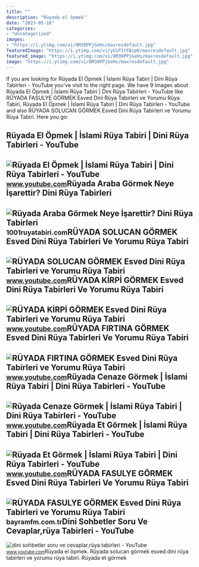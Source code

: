 ```yaml
---
title: ""
description: "Rüyada el öpmek"
date: "2023-05-16"
categories:
- "Uncategorized"
images:
- "https://i.ytimg.com/vi/0M30PPjGeHs/maxresdefault.jpg"
featuredImage: "https://i.ytimg.com/vi/yUiP1tFBzp0/maxresdefault.jpg"
featured_image: "https://i.ytimg.com/vi/0M30PPjGeHs/maxresdefault.jpg"
image: "https://i.ytimg.com/vi/0M30PPjGeHs/maxresdefault.jpg"
---
```


If you are looking for Rüyada El Öpmek | İslami Rüya Tabiri | Dini Rüya Tabirleri - YouTube you've visit to the right page. We have 9 Images about Rüyada El Öpmek | İslami Rüya Tabiri | Dini Rüya Tabirleri - YouTube like RÜYADA FASULYE GÖRMEK Esved Dini Rüya Tabirleri ve Yorumu Rüya Tabiri, Rüyada El Öpmek | İslami Rüya Tabiri | Dini Rüya Tabirleri - YouTube and also RÜYADA SOLUCAN GÖRMEK Esved Dini Rüya Tabirleri ve Yorumu Rüya Tabiri. Here you go:

Rüyada El Öpmek | İslami Rüya Tabiri | Dini Rüya Tabirleri - YouTube
--------------------------------------------------------------------

 ![Rüyada El Öpmek | İslami Rüya Tabiri | Dini Rüya Tabirleri - YouTube](https://i.ytimg.com/vi/yUiP1tFBzp0/maxresdefault.jpg) <small>www.youtube.com</small>Rüyada Araba Görmek Neye İşarettir? Dini Rüya Tabirleri
-------------------------------------------------------

 ![Rüyada Araba Görmek Neye İşarettir? Dini Rüya Tabirleri](https://1001ruyatabiri.com/wp-content/uploads/2018/03/ruyada-araba-gormek-araba-almak-araba-surmek-araba-kullanmak-beyaz-araba-kirmizi-araba-kazasi-tabiri2-300x184.png) <small>1001ruyatabiri.com</small>RÜYADA SOLUCAN GÖRMEK Esved Dini Rüya Tabirleri Ve Yorumu Rüya Tabiri
---------------------------------------------------------------------

 ![RÜYADA SOLUCAN GÖRMEK Esved Dini Rüya Tabirleri ve Yorumu Rüya Tabiri](https://i.ytimg.com/vi/tN0MqSAzGNk/maxresdefault.jpg) <small>www.youtube.com</small>RÜYADA KİRPİ GÖRMEK Esved Dini Rüya Tabirleri Ve Yorumu Rüya Tabiri
-------------------------------------------------------------------

 ![RÜYADA KİRPİ GÖRMEK Esved Dini Rüya Tabirleri ve Yorumu Rüya Tabiri](https://i.ytimg.com/vi/_x7ValGOyRs/maxresdefault.jpg?sqp=-oaymwEmCIAKENAF8quKqQMa8AEB-AHUBoAC4AOKAgwIABABGGUgXyhVMA8=&rs=AOn4CLAHlWh04B50nlv5RDYuZL-dbu-jQA) <small>www.youtube.com</small>RÜYADA FIRTINA GÖRMEK Esved Dini Rüya Tabirleri Ve Yorumu Rüya Tabiri
---------------------------------------------------------------------

 ![RÜYADA FIRTINA GÖRMEK Esved Dini Rüya Tabirleri ve Yorumu Rüya Tabiri](https://i.ytimg.com/vi/ejw4eIy6nR0/maxresdefault.jpg) <small>www.youtube.com</small>Rüyada Cenaze Görmek | İslami Rüya Tabiri | Dini Rüya Tabirleri - YouTube
-------------------------------------------------------------------------

 ![Rüyada Cenaze Görmek | İslami Rüya Tabiri | Dini Rüya Tabirleri - YouTube](https://i.ytimg.com/vi/0M30PPjGeHs/maxresdefault.jpg) <small>www.youtube.com</small>Rüyada Et Görmek | İslami Rüya Tabiri | Dini Rüya Tabirleri - YouTube
---------------------------------------------------------------------

 ![Rüyada Et Görmek | İslami Rüya Tabiri | Dini Rüya Tabirleri - YouTube](https://i.ytimg.com/vi/x_93tVgxNyc/maxresdefault.jpg) <small>www.youtube.com</small>RÜYADA FASULYE GÖRMEK Esved Dini Rüya Tabirleri Ve Yorumu Rüya Tabiri
---------------------------------------------------------------------

 ![RÜYADA FASULYE GÖRMEK Esved Dini Rüya Tabirleri ve Yorumu Rüya Tabiri](https://bayramfm.com.tr/wp-content/uploads/1648661650_maxresdefault.jpg) <small>bayramfm.com.tr</small>Dini Sohbetler Soru Ve Cevaplar,rüya Tabirleri - YouTube
--------------------------------------------------------

 ![dini sohbetler soru ve cevaplar,rüya tabirleri - YouTube](https://i.ytimg.com/vi/3eqiyQjV21U/maxresdefault.jpg) <small>www.youtube.com</small>Rüyada el öpmek. Rüyada solucan görmek esved dini rüya tabirleri ve yorumu rüya tabiri. Rüyada et görmek
